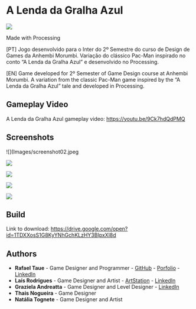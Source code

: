 # A Lenda da Gralha Azul

![](Images/screenshot01.jpeg)

Made with Processing

[PT] Jogo desenvolvido para o Inter do 2º Semestre do curso de Design de Games da Anhembi Morumbi. Variação do clássico Pac-Man inspirado no conto “A Lenda da Gralha Azul” e desenvolvido no Processing.

[EN] Game developed for 2º Semester of Game Design course at Anhembi Morumbi. A variation from the classic Pac-Man game inspired by the “A Lenda da Gralha Azul” tale and developed in Processing.

## Gameplay Video

A Lenda da Gralha Azul gameplay video: https://youtu.be/9Ck7hdQdPMQ

## Screenshots

![](Images/screenshot02.jpeg

![](Images/screenshot03.jpeg)

![](Images/screenshot04.jpeg)

![](Images/screenshot05.jpeg)

![](Images/screenshot06.jpeg)

## Build

Link to download: https://drive.google.com/open?id=1TDXXosS1G8KyYNhGchKLzHY3BIpxXl8d

## Authors
- **Rafael Taue** - Game Designer and Programmer - [GitHub](https://github.com/rtaue) - [Porfolio](https://rtaue.carbonmade.com/) - [LinkedIn](https://www.linkedin.com/in/rtaue/)
- **Laís Rodrigues** - Game Designer and Artist - [ArtStation](https://www.artstation.com/marim) - [LinkedIn](https://www.linkedin.com/in/la%C3%ADs-rodrigues-548261149/)
- **Graziela Andreatta** - Game Designer and Level Designer - [LinkedIn](https://www.linkedin.com/in/graziela-andreatta-620871136/)
- **Thais Nogueira** - Game Designer
- **Natália Tognete** - Game Designer and Artist

